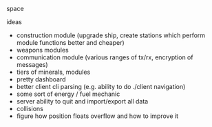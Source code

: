space

ideas
- construction module (upgrade ship, create stations which perform module functions better and cheaper)
- weapons modules
- communication module (various ranges of tx/rx, encryption of messages)
- tiers of minerals, modules
- pretty dashboard
- better client cli parsing (e.g. ability to do ./client navigation)
- some sort of energy / fuel mechanic
- server ability to quit and import/export all data
- collisions
- figure how position floats overflow and how to improve it
